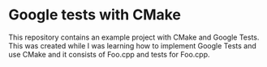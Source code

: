 # Google tests with CMake

This repository contains an example project with CMake and Google Tests.   
This was created while I was learning how to implement Google Tests and use CMake and it consists of Foo.cpp and tests for Foo.cpp.
